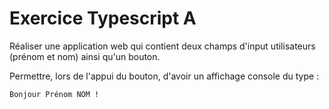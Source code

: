 # Exercice Typescript A

Réaliser une application web qui contient deux champs d'input utilisateurs (prénom et nom) ainsi qu'un bouton.

Permettre, lors de l'appui du bouton, d'avoir un affichage console du type :

```
Bonjour Prénom NOM !
```
